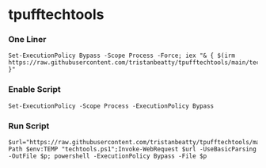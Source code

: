 # tpufftechtools

### One Liner

```
Set-ExecutionPolicy Bypass -Scope Process -Force; iex "& { $(irm https://raw.githubusercontent.com/tristanbeatty/tpufftechtools/main/techtools.ps1) }"
```

### Enable Script

```
Set-ExecutionPolicy -Scope Process -ExecutionPolicy Bypass
```

### Run Script

```
$url="https://raw.githubusercontent.com/tristanbeatty/tpufftechtools/main/techtools.ps1";$p=Join-Path $env:TEMP "techtools.ps1";Invoke-WebRequest $url -UseBasicParsing -OutFile $p; powershell -ExecutionPolicy Bypass -File $p
```

